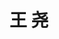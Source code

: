 ---
# Display name

title: 王 尧
user_groups: ["Current Master Students"]



organizations:
- name: 2019- 

Interests:
- Data Science

---